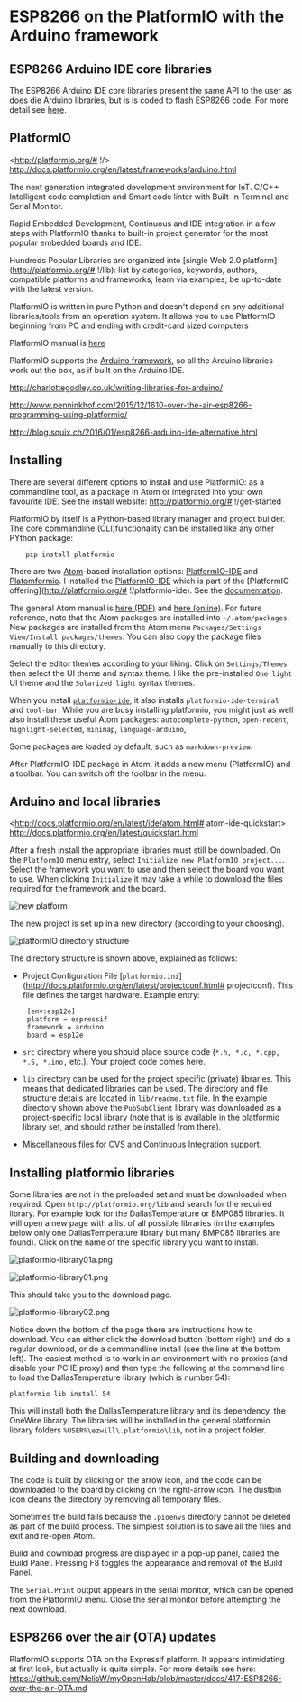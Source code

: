 # ESP8266 on the PlatformIO with the Arduino framework

## ESP8266 Arduino IDE core libraries

The ESP8266 Arduino IDE core libraries present the same API to the user as does die Arduino libraries, but is is coded to flash ESP8266 code.  For more detail see [here](https://github.com/NelisW/myOpenHab/blob/master/docs/411-ESP8266-prepare-Arduino-IDE.md).

## PlatformIO

<http://platformio.org/# !/>  
<http://docs.platformio.org/en/latest/frameworks/arduino.html>

The next generation integrated development environment for IoT.
C/C++ Intelligent code completion and Smart code linter with Built-in Terminal and Serial Monitor.

Rapid Embedded Development, Continuous and IDE integration in a few steps with PlatformIO thanks to built-in project generator for the most popular embedded boards and IDE.

Hundreds Popular Libraries are organized into [single Web 2.0 platform](http://platformio.org/# !/lib): list by categories, keywords, authors, compatible platforms and frameworks; learn via examples; be up-to-date with the latest version.

PlatformIO is written in pure Python and doesn't depend on any additional libraries/tools from an operation system. It allows you to use PlatformIO beginning from PC and ending with credit-card sized computers

PlatformIO manual is [here](https://media.readthedocs.org/pdf/platformio/latest/platformio.pdf)

PlatformIO supports the [Arduino framework](http://docs.platformio.org/en/latest/frameworks/arduino.html), so all the Arduino libraries work out the box, as if built on the Arduino IDE.

http://charlottegodley.co.uk/writing-libraries-for-arduino/

http://www.penninkhof.com/2015/12/1610-over-the-air-esp8266-programming-using-platformio/

http://blog.squix.ch/2016/01/esp8266-arduino-ide-alternative.html

## Installing

There are several different options to install and use PlatformIO: as a commandline tool, as a package in Atom or integrated into your own favourite IDE.  See the install website:  http://platformio.org/# !/get-started

PlatformIO by itself is a Python-based library manager and project builder.  The core commandline (CLI)functionality can be installed like any other PYthon package:

        pip install platformio

There are two [Atom](https://atom.io/)-based installation options:
[PlatformIO-IDE](https://atom.io/packages/platformio-ide)
and
[Platomformio](https://atom.io/packages/platomformio).  I installed the
[PlatformIO-IDE](https://atom.io/packages/platformio-ide) which is part of the [PlatformIO offering](http://platformio.org/# !/platformio-ide). See the [documentation](http://docs.platformio.org/en/latest/ide/atom.html).

The general Atom manual is [here (PDF)](http://orm-atlas2-prod.s3.amazonaws.com/pdf/9af84cd12b0be2cc97b3951aee5bf949.pdf) and [here (online)](https://atom.io/docs/latest/).
For future reference, note that the Atom packages are installed into `~/.atom/packages`.  New packages are installed from the Atom menu `Packages/Settings View/Install packages/themes`.  You can also copy the package files manually to this directory.

Select the editor themes according to your liking. Click on `Settings/Themes` then select the UI theme and syntax theme. I like the pre-installed `One light` UI theme and the `Solarized light` syntax themes.

When you install [`platformio-ide`](https://atom.io/packages/platformio-ide), it also installs `platformio-ide-terminal` and `tool-bar`.  While you are busy installing platformio, you might just as well also install these useful Atom packages:
`autocomplete-python`,
`open-recent`,
`highlight-selected`,
`minimap`,
`language-arduino`,

Some packages are loaded by default, such as `markdown-preview`.

After PlatformIO-IDE package in Atom, it adds a new menu (PlatformIO) and a toolbar.  You can switch off the toolbar in the menu.



## Arduino and local libraries

<http://docs.platformio.org/en/latest/ide/atom.html# atom-ide-quickstart>  
<http://docs.platformio.org/en/latest/quickstart.html>  

After a fresh install the appropriate libraries must still be downloaded.  On the `PlatformIO` menu entry, select `Initialize new PlatformIO project...`.  Select the framework you want to use and then select the board you want to use.  When clicking `Initialize` it may take a while to download the files required for the framework and the board.

![new platform](images/platformio-newplatform.png)

The new project is set up in a new directory (according to your choosing).   

![platformIO directory structure](images/platformio-project-directory.png)

The directory structure is shown above, explained as follows:

-  Project Configuration File [`platformio.ini`](http://docs.platformio.org/en/latest/projectconf.html# projectconf). This file defines the target hardware. Example entry:

        [env:esp12e]
        platform = espressif
        framework = arduino
        board = esp12e

-  `src` directory where you should place source code (`*.h, *.c, *.cpp, *.S, *.ino,` etc.).  Your project code comes here.
-  `lib` directory can be used for the project specific (private) libraries. This means that dedicated libraries can be used.  The directory and file structure details are located in `lib/readme.txt` file.  In the example directory shown above the `PubSubClient` library was downloaded as a project-specific local library (note that is is available in the platformio library set, and should rather be installed from there).
-  Miscellaneous files for CVS and Continuous Integration support.

## Installing platformio libraries

Some libraries are not in the preloaded set and must be downloaded when required.
Open `http://platformio.org/lib` and search for the required library. For example look for the DallasTemperature or BMP085 libraries.
It will open a new page with a list of all possible libraries (in the examples below only one DallasTemperature library but many BMP085 libraries are found).  Click on the name of the specific library you want to install.

![platformio-library01a.png](images/platformio-library01a.png)

![platformio-library01.png](images/platformio-library01.png)

This should take you to the download page.

![platformio-library02.png](images/platformio-library02.png)

Notice down the bottom of the page there are instructions how to download.  You can either click the download button (bottom right) and do a regular download, or do a commandline install (see the line at the bottom left).  The easiest method is to work in an environment with no proxies (and disable your PC IE proxy) and then type the following at the command line to load the DallasTemperature library (which is number 54):

    platformio lib install 54

This will install both the  DallasTemperature library and its dependency, the OneWire library.  The libraries will be installed in the general platformio library folders `%USER%\ezwill\.platformio\lib`, not in a project folder.


## Building and downloading

The code is built by clicking on the arrow icon, and the code can be downloaded to the board by clicking on the right-arrow icon.  The dustbin icon cleans the directory by removing all temporary files.

Sometimes the build fails because the `.pioenvs` directory cannot be deleted as part of the build process.  The simplest solution is to save all the files and exit and re-open Atom.

Build and download progress are displayed in a pop-up panel, called the Build Panel.  Pressing F8 toggles the appearance and removal of the Build Panel.

The `Serial.Print` output appears in the serial monitor, which can be opened from the PlatformIO menu.  Close the serial monitor before attempting the next download.

## ESP8266 over the air (OTA) updates

PlatformIO supports OTA on the Expressif platform.  It appears intimidating at first look, but actually is quite simple.
For more details see here: <https://github.com/NelisW/myOpenHab/blob/master/docs/417-ESP8266-over-the-air-OTA.md>
